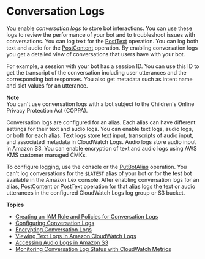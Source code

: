 # Conversation Logs<a name="conversation-logs"></a>

You enable *conversation logs* to store bot interactions\. You can use these logs to review the performance of your bot and to troubleshoot issues with conversations\. You can log text for the [PostText](API_runtime_PostText.md) operation\. You can log both text and audio for the [PostContent](API_runtime_PostContent.md) operation\. By enabling conversation logs you get a detailed view of conversations that users have with your bot\.

For example, a session with your bot has a session ID\. You can use this ID to get the transcript of the conversation including user utterances and the corresponding bot responses\. You also get metadata such as intent name and slot values for an utterance\.

**Note**  
You can't use conversation logs with a bot subject to the Children's Online Privacy Protection Act \(COPPA\)\.

Conversation logs are configured for an alias\. Each alias can have different settings for their text and audio logs\. You can enable text logs, audio logs, or both for each alias\. Text logs store text input, transcripts of audio input, and associated metadata in CloudWatch Logs\. Audio logs store audio input in Amazon S3\. You can enable encryption of text and audio logs using AWS KMS customer managed CMKs\.

To configure logging, use the console or the [PutBotAlias](API_PutBotAlias.md) operation\. You can't log conversations for the `$LATEST` alias of your bot or for the test bot available in the Amazon Lex console\. After enabling conversation logs for an alias, [PostContent](API_runtime_PostContent.md) or [PostText](API_runtime_PostText.md) operation for that alias logs the text or audio utterances in the configured CloudWatch Logs log group or S3 bucket\.

**Topics**
+ [Creating an IAM Role and Policies for Conversation Logs](conversation-logs-role-and-policy.md)
+ [Configuring Conversation Logs](conversation-logs-configure.md)
+ [Encrypting Conversation Logs](conversation-logs-encrypting.md)
+ [Viewing Text Logs in Amazon CloudWatch Logs](conversation-logs-cw.md)
+ [Accessing Audio Logs in Amazon S3](conversation-logs-s3.md)
+ [Monitoring Conversation Log Status with CloudWatch Metrics](conversation-logs-monitoring.md)